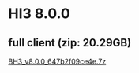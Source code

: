 # HI3 8.0.0  

## full client (zip: 20.29GB)  
[BH3_v8.0.0_647b2f09ce4e.7z](https://autopatchglb.honkaiimpact3.com/ptpublic/bh3_glb/20241231172507_PCHjC3vgksuPdMDX/BH3_v8.0.0_647b2f09ce4e.7z)  
